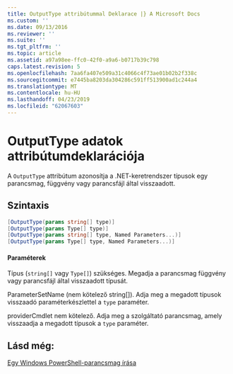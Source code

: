```yaml
---
title: OutputType attribútummal Deklarace |} A Microsoft Docs
ms.custom: ''
ms.date: 09/13/2016
ms.reviewer: ''
ms.suite: ''
ms.tgt_pltfrm: ''
ms.topic: article
ms.assetid: a97a98ee-ffc0-42f0-a9a6-b0717b39c798
caps.latest.revision: 5
ms.openlocfilehash: 7aa6fa407e509a31c4066c4f73ae01b02b2f338c
ms.sourcegitcommit: e7445ba8203da304286c591ff513900ad1c244a4
ms.translationtype: MT
ms.contentlocale: hu-HU
ms.lasthandoff: 04/23/2019
ms.locfileid: "62067603"
---
```

# <a name="outputtype-attribute-declaration"></a>OutputType adatok attribútumdeklarációja

A `OutputType` attribútum azonosítja a .NET-keretrendszer típusok egy parancsmag, függvény vagy parancsfájl által visszaadott.

## <a name="syntax"></a>Szintaxis

```csharp
[OutputType(params string[] type)]
[OutputType(params Type[] type)]
[OutputType(params string[] type, Named Parameters...)]
[OutputType(params Type[] type, Named Parameters...)]
```

#### <a name="parameters"></a>Paraméterek

Típus (`string[]` vagy `Type[]`) szükséges. Megadja a parancsmag függvény vagy parancsfájl által visszaadott típusát.

ParameterSetName (nem kötelező string[]). Adja meg a megadott típusok visszaadó paraméterkészlettel a `type` paraméter.

providerCmdlet nem kötelező. Adja meg a szolgáltató parancsmag, amely visszaadja a megadott típusok a `type` paraméter.

## <a name="see-also"></a>Lásd még:

[Egy Windows PowerShell-parancsmag írása](./writing-a-windows-powershell-cmdlet.md)
